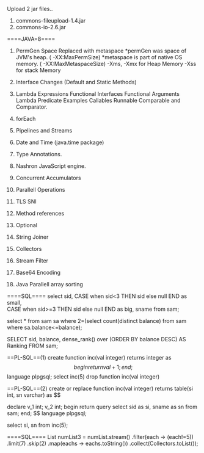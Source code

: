 Upload 2 jar files..
1. commons-fileupload-1.4.jar
2. commons-io-2.6.jar



====JAVA=8====
1. PermGen Space Replaced with metaspace
	*permGen was space of JVM's heap.		 ( -XX:MaxPermSize)
	*metaspace is part of native OS memory.  ( -XX:MaxMetaspaceSize)
	-Xms, -Xmx for Heap Memory
	-Xss for stack Memory
2. Interface Changes (Default and Static Methods)
3. Lambda Expressions
	Functional Interfaces
	Functional Arguments
	Lambda Predicate
	Examples
		Callables
		Runnable
		Comparable and Comparator.
4. forEach
5. Pipelines and Streams

6. Date and Time (java.time package)
7. Type Annotations.
8. Nashron JavaScript engine.
9. Concurrent Accumulators
10. Parallell Operations

11. TLS SNI
12. Method references

13. Optional
14. String Joiner
15. Collectors
16. Stream Filter
17. Base64 Encoding
18. Java Parallell array sorting


====SQL====
select sid,
 CASE when sid<3 THEN sid else null END as small,  
 CASE when sid>=3 THEN sid else null END as big, sname from sam; 
 
select * from sam sa 
 where 2=(select count(distinct balance) from sam where sa.balance<=balance);
 
SELECT sid, balance, 
dense_rank() over (ORDER BY balance DESC) AS Ranking
FROM sam;
 
==PL-SQL==(1)
create function inc(val integer) returns integer as $$
begin
	return val + 1;
end; $$
language plpgsql;
select inc(5)
drop function inc(val integer)

==PL-SQL==(2)
create or replace function inc(val integer) returns table(si int, sn varchar) as $$

declare
	v_1 int;
	v_2 int;
begin
return query select sid as si, sname as sn from sam;
end; $$
language plpgsql;

select si, sn from inc(5);


====SQL====
List<String> 
		 numList3 =  numList.stream()
							.filter(each -> (each!=5))
							.limit(7)
							.skip(2)
							.map(eachs -> eachs.toString())
							.collect(Collectors.toList());
